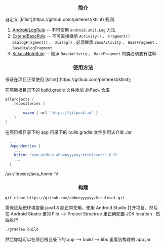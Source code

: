 <h3 align="center">简介</h3>
自定义  [ktlint](https://github.com/pinterest/ktlint) 规则.  

1. [AndroidLogRule](https://github.com/abbenyyyyyy/ktruleset/blob/master/app/src/main/java/com/dsl/ktruleset/AndroidLogRule.kt) -- 不可使用 ```android.util.Log``` 方法.
2. [ExtendBaseRule](https://github.com/abbenyyyyyy/ktruleset/blob/master/app/src/main/java/com/dsl/ktruleset/ExtendBaseRule.kt) -- 不可直接继承 ```Activity()``` 、 ```Fragment()``` ```DialogFragment()``` 、 ```Dialog()``` , 必须继承 ```BaseActivity``` 、 ```BaseFragment``` 、 ```BaseDialogFragment```.
3. [KclassNoteRule](https://github.com/abbenyyyyyy/ktruleset/blob/master/app/src/main/java/com/dsl/ktruleset/KclassNoteRule.kt) -- 继承 ```BaseActivity``` 、 ```BaseFragment``` 的类必须要有注释.

<h3 align="center">使用方法</h3>
保证在项目正常使用 [ktlint](https://github.com/pinterest/ktlint);

在项目根目录下的 build.gradle 文件添加 JitPack 仓库
```gradle
allprojects {
	repositories {
		...
		maven { url 'https://jitpack.io' }
	}
}
```

在项目根目录下的 app 目录下的 build.gradle 文件引用该仓库 Jar

```gradle
  ...
  dependencies {
    ...
    ktlint "com.github.abbenyyyyyy:ktruleset:1.0.3"
    ...
  }
```
/usr/libexec/java_home -V
<h3 align="center">构建</h3>

```git
git clone https://github.com/abbenyyyyyy/ktruleset.git
```

需保证系统环境变量 java1.8 能正常使用，使用 Android Studio 打开项目，然后在 Android Studio 里的 File --> Project Structrue 里正确配置 JDK location . 然后执行
```bash
./gradlew build
```
然后你就可以在项目根目录下的 app --> build --> libs 里看到构建的 app.jar.